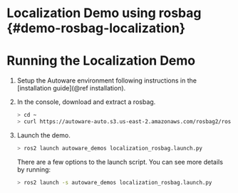 Localization Demo using rosbag {#demo-rosbag-localization}
==============================

# Running the Localization Demo

1. Setup the Autoware environment following instructions in the [installation guide](@ref installation).

2. In the console, download and extract a rosbag.

    ```sh
    > cd ~
    > curl https://autoware-auto.s3.us-east-2.amazonaws.com/rosbag2/rosbag2-astuff-1-lidar-only.tar.gz | tar xz
    ```

3. Launch the demo.

    ```sh
    > ros2 launch autoware_demos localization_rosbag.launch.py
    ```

    There are a few options to the launch script.
    You can see more details by running:

    ```sh
    > ros2 launch -s autoware_demos localization_rosbag.launch.py
    ```
